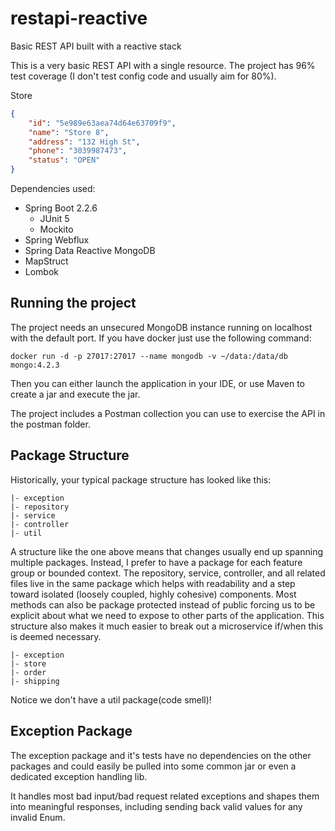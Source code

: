# restapi-reactive
Basic REST API built with a reactive stack

This is a very basic REST API with a single resource. The project has 96% test coverage (I don't test config 
code and usually aim for 80%).

Store
```json
{
    "id": "5e989e63aea74d64e63709f9",
    "name": "Store 8",
    "address": "132 High St",
    "phone": "3039987473",
    "status": "OPEN"
}
```

Dependencies used:
* Spring Boot 2.2.6
    * JUnit 5
    * Mockito
* Spring Webflux
* Spring Data Reactive MongoDB
* MapStruct
* Lombok

## Running the project

The project needs an unsecured MongoDB instance running on localhost with the default port. If you have docker just use 
the following command:
```
docker run -d -p 27017:27017 --name mongodb -v ~/data:/data/db mongo:4.2.3
```

Then you can either launch the application in your IDE, or use Maven to create a jar and execute the jar.

The project includes a Postman collection you can use to exercise the API in the postman folder.

## Package Structure

Historically, your typical package structure has looked like this:

```
|- exception
|- repository
|- service
|- controller
|- util
```

A structure like the one above means that changes usually end up spanning multiple packages. Instead, I prefer to have 
a package for each feature group or bounded context. The repository, service, controller, and all related files live in 
the same package which helps with readability and a step toward isolated (loosely coupled, highly cohesive) components.
Most methods can also be package protected instead of public forcing us to be explicit about what we need to expose to 
other parts of the application. This structure also makes it much easier to break out a microservice if/when this is 
deemed necessary.

```
|- exception
|- store
|- order
|- shipping
```

Notice we don't have a util package(code smell)!

## Exception Package

The exception package and it's tests have no dependencies on the other packages and could easily be pulled into some 
common jar or even a dedicated exception handling lib.

It handles most bad input/bad request related exceptions and shapes them into meaningful responses, including sending 
 back valid values for any invalid Enum.